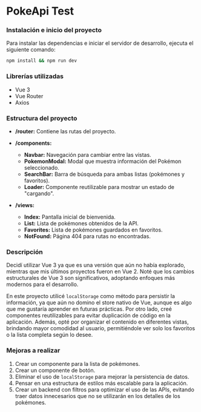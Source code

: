# PokeApi Test

### Instalación e inicio del proyecto

Para instalar las dependencias e iniciar el servidor de desarrollo, ejecuta el siguiente comando:

```bash
npm install && npm run dev
```

### Librerías utilizadas

- Vue 3
- Vue Router
- Axios

### Estructura del proyecto

- **/router:** Contiene las rutas del proyecto.

- **/components:**
  - **Navbar:** Navegación para cambiar entre las vistas.
  - **PokemonModal:** Modal que muestra información del Pokémon seleccionado.
  - **SearchBar:** Barra de búsqueda para ambas listas (pokémones y favoritos).
  - **Loader:** Componente reutilizable para mostrar un estado de "cargando".

- **/views:**
  - **Index:** Pantalla inicial de bienvenida.
  - **List:** Lista de pokémones obtenidos de la API.
  - **Favorites:** Lista de pokémones guardados en favoritos.
  - **NotFound:** Página 404 para rutas no encontradas.

### Descripción

Decidí utilizar Vue 3 ya que es una versión que aún no había explorado, mientras que mis últimos proyectos fueron en Vue 2. Noté que los cambios estructurales de Vue 3 son significativos, adoptando enfoques más modernos para el desarrollo.

En este proyecto utilicé `localStorage` como método para persistir la información, ya que aún no domino el store nativo de Vue, aunque es algo que me gustaría aprender en futuras prácticas. Por otro lado, creé componentes reutilizables para evitar duplicación de código en la aplicación. Además, opté por organizar el contenido en diferentes vistas, brindando mayor comodidad al usuario, permitiéndole ver solo los favoritos o la lista completa según lo desee.

### Mejoras a realizar

1. Crear un componente para la lista de pokémones.
2. Crear un componente de botón.
3. Eliminar el uso de `localStorage` para mejorar la persistencia de datos.
4. Pensar en una estructura de estilos más escalable para la aplicación.
5. Crear un backend con filtros para optimizar el uso de las APIs, evitando traer datos innecesarios que no se utilizarán en los detalles de los pokémones.
